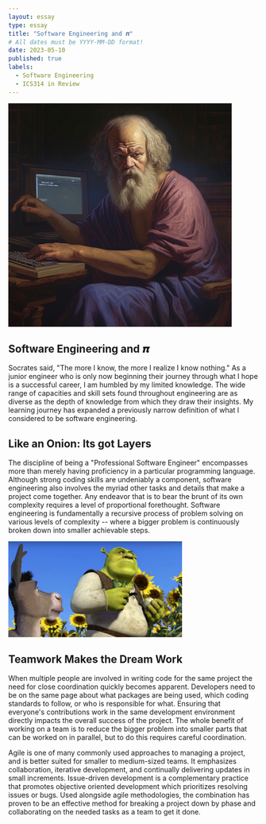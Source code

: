 ```yaml
---
layout: essay
type: essay
title: "Software Engineering and 𝝅"
# All dates must be YYYY-MM-DD format!
date: 2023-05-10
published: true
labels:
  - Software Engineering
  - ICS314 in Review
---
```


<img width="450" class="float-end pe-4" src="/img/essayPics/socrates_the_brogrammer.png" alt="Socrates">

## Software Engineering and 𝝅
Socrates said, "The more I know, the more I realize I know nothing."  As a junior engineer who is only now beginning their journey through what I hope is a successful career, I am humbled by my limited knowledge.  The wide range of capacities and skill sets found throughout engineering are as diverse as the depth of knowledge from which they draw their insights.  My learning journey has expanded a previously narrow definition of what I considered to be software engineering.


## Like an Onion: Its got Layers
The discipline of being a "Professional Software Engineer" encompasses more than merely having proficiency in a particular programming language.  Although strong coding skills are undeniably a component, software engineering also involves the myriad other tasks and details that make a project come together. Any endeavor that is to bear the brunt of its own complexity requires a level of proportional forethought.  Software engineering is fundamentally a recursive process of problem solving on various levels of complexity -- where a bigger problem is continuously broken down into smaller achievable steps.

<img width="350" class="float-start pe-4" src="/img/essayPics/shrek_onion.png" alt="Onion Layered">

## Teamwork Makes the Dream Work
When multiple people are involved in writing code for the same project the need for close coordination quickly becomes apparent.  Developers need to be on the same page about what packages are being used, which coding standards to follow, or who is responsible for what.  Ensuring that everyone's contributions work in the same development environment directly impacts the overall success of the project.  The whole benefit of working on a team is to reduce the bigger problem into smaller parts that can be worked on in parallel, but to do this requires careful coordination. 


Agile is one of many commonly used approaches to managing a project, and is better suited for smaller to medium-sized teams.  It emphasizes collaboration, iterative development, and continually delivering updates in small increments. Issue-driven development is a complementary practice that promotes objective oriented development which prioritizes resolving issues or bugs.  Used alongside agile methodologies, the combination has proven to be an effective method for breaking a project down by phase and collaborating on the needed tasks as a team to get it done.
